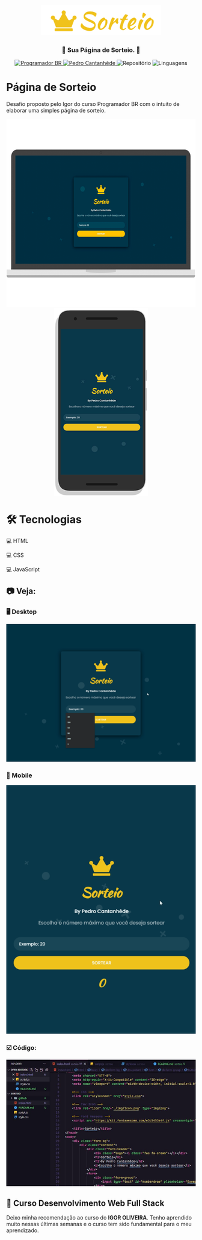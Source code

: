 <h1 align="center">
    <img alt="Sorteio" src="github/logo.png" width="320px" />
</h1>

<div align="center">
    <h3> 👑 Sua Página de Sorteio. 👑 </h3>
    <a href="https://programadorbr.com/?src=adgogbst&gclid=Cj0KCQjwp86EBhD7ARIsAFkgakg4inXFT5ov7LCBH1e27-Hbb3y9IFKxG0CWdbBJ40YkQHwpifGH5nsaAtejEALw_wcB" target="_blank">
      <img src="https://img.shields.io/static/v1?label=ProgramadorBR&message=Igor&color=f0c21b&style=for-the-badge" target="_blank" alt="Programador BR">
    </a>
    <a href="https://github.com/PedroCantanhede" target="_blank">
      <img src="https://img.shields.io/static/v1?label=Author&message=PedroCantanhede&color=f0c21b&style=for-the-badge" target="_blank" alt="Pedro Cantanhêde">
    </a>
    <img src="https://img.shields.io/github/repo-size/PedroCantanhede/Sorteio?color=f0c21b&style=for-the-badge" alt="Repositório"> 
    <img src="https://img.shields.io/github/languages/count/PedroCantanhede/Sorteio?color=f0c21b&style=for-the-badge" alt="Linguagens">
</div>

# Página de Sorteio

Desafio proposto pelo Igor do curso Programador BR com o intuito de elaborar uma simples página de sorteio.

<div align="center" >
  <img src="./github/note.png" alt="demo-web" height="500">
</div>

<div align="center" >
  <img src="./github/mobile.png" alt="demo-web" height="500">
</div>

# 🛠️ Tecnologias

💻 HTML

💻 CSS

💻 JavaScript


## :camera: Veja:

### 🖥️ Desktop

![GIF](github/desktop.gif)

### 📱 Mobile

![GIF](github/mobile.gif)


### ☑️ Código:

![image](github/codigo.JPG)

## 🌟 Curso Desenvolvimento Web Full Stack

Deixo minha recomendação ao curso do **IGOR OLIVEIRA**. Tenho aprendido muito nessas últimas semanas e o curso tem sido fundamental para o meu aprendizado.

